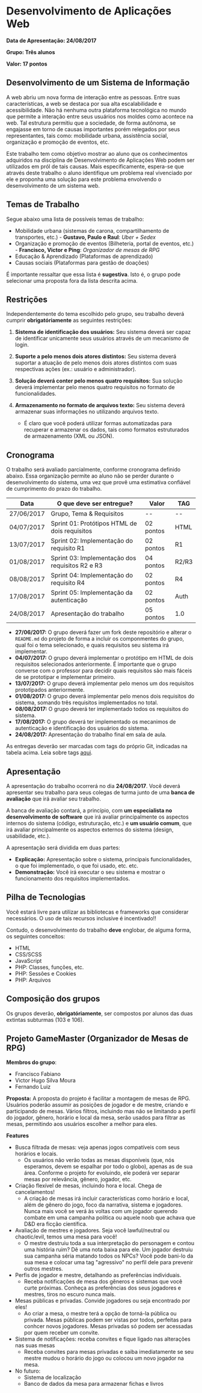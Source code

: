 # Desenvolvimento de Aplicações Web

**Data de Apresentação: 24/08/2017**

**Grupo: Três alunos**

**Valor: 17 pontos**

## Desenvolvimento de um Sistema de Informação

A web abriu um nova forma de interação entre as pessoas. Entre suas características, a web se destaca por sua alta escalabilidade e acessibilidade. Não há nenhuma outra plataforma tecnológica no mundo que permite a interação entre seus usuários nos moldes como acontece na web. Tal estrutura permitiu que a sociedade, de forma autônoma, se engajasse em torno de causas importantes porém relegados por seus representantes, tais como: mobilidade urbana, assistência social, organização e promoção de eventos, etc.

Este trabalho tem como objetivo mostrar ao aluno que os conhecimentos adquiridos na disciplina de Desenvolvimento de Aplicações Web podem ser utilizados em pról de tais causas. Mais especificamente, espera-se que através deste trabalho o aluno identifique um problema real vivenciado por ele e proponha uma solução para este problema envolvendo o desenvolvimento de um sistema web.

## Temas de Trabalho

Segue abaixo uma lista de possíveis temas de trabalho:

* Mobilidade urbana (sistemas de carona, compartilhamento de transportes, etc.) - **Gustavo, Paulo e Raul**: *Uber + Sedex*
* Organização e promoção de eventos (Bilheteria, portal de eventos, etc.) - **Francisco, Victor e Ping**: *Organizador de mesas de RPG*
* Educação & Aprendizado (Plataformas de aprendizado)
* Causas sociais (Plataformas para gestão de doações)

É importante ressaltar que essa lista é **sugestiva**. Isto é, o grupo pode selecionar uma proposta fora da lista descrita acima.

## Restrições

Independentemente do tema escolhido pelo grupo, seu trabalho deverá cumprir **obrigatóriamente** as seguintes restrições:

1. **Sistema de identificação dos usuários:** Seu sistema deverá ser capaz de identificar unicamente seus usuários através de um mecanismo de login.

2. **Suporte a pelo menos dois atores distintos:** Seu sistema deverá suportar a atuação de pelo menos dois atores distintos com suas respectivas ações (ex.: usuário e administrador).

3. **Solução deverá conter pelo menos quatro requisitos:** Sua solução deverá implementar pelo menos quatro requisitos no formato de funcionalidades.

4. **Armazenamento no formato de arquivos texto:** Seu sistema deverá armazenar suas informações no utilizando arquivos texto.
	* É claro que você poderá utilizar formas automatizadas para recuperar e armazenar os dados, tais como formatos estruturados de armazenamento (XML ou JSON).

## Cronograma

O trabalho será avaliado parcialmente, conforme cronograma definido abaixo. Essa organização permite ao aluno não se perder durante o desenvolvimento do sistema, uma vez que provê uma estimativa confiável de cumprimento do prazo do trabalho.

| Data       | O que deve ser entregue?                        | Valor     | TAG   |
|------------|-------------------------------------------------|-----------|-------|
| 27/06/2017 | Grupo, Tema & Requisitos                        | --        | --    |
| 04/07/2017 | Sprint 01: Protótipos HTML de dois requisitos   | 02 pontos | HTML  |
| 13/07/2017 | Sprint 02: Implementação do requisito R1        | 02 pontos | R1    |
| 01/08/2017 | Sprint 03: Implementação dos requisitos R2 e R3 | 04 pontos | R2/R3 |
| 08/08/2017 | Sprint 04: Implementação do requisito R4        | 02 pontos | R4    |
| 17/08/2017 | Sprint 05: Implementação da autenticação        | 02 pontos | Auth  |
| 24/08/2017 | Apresentação do trabalho                        | 05 pontos | 1.0   |


* **27/06/2017:** O grupo deverá fazer um fork deste repositório e alterar o `README.md` do projeto de forma a incluir os componmentes do grupo, qual foi o tema selecionado, e quais requisitos seu sistema irá implementar.
* **04/07/2017:** O grupo deverá implementar o protótipo em HTML de dois requisitos selecionados anteriormente. É importante que o grupo converse com o professor para decidir quais requisitos são mais fáceis de se prototipar e implementar primeiro.
* **13/07/2017:** O grupo deverá implementar pelo menos um dos requisitos prototipados anteriormente.
* **01/08/2017:** O grupo deverá implementar pelo menos dois requisitos do sistema, somando três requisitos implementados no total.
* **08/08/2017:** O grupo deverá ter implementado todos os requisitos do sistema.
* **17/08/2017:** O grupo deverá ter implementado os mecanimos de autenticação e identificação dos usuários do sistema.
* **24/08/2017:** Apresentação do trabalho final em sala de aula.

As entregas deverão ser marcadas com tags do próprio Git, indicadas na tabela acima. Leia sobre tags [aqui](http://imasters.com.br/artigo/21127/software-livre/como-trabalhar-com-tags-no-git/?trace=1519021197&source=single).

## Apresentação

A apresentação do trabalho ocorrerá no dia **24/08/2017**. Você deverá apresentar seu trabalho para seus colegas de turma junto de uma **banca de avaliação** que irá avaliar seu trabalho.

A banca de avaliação contará, a princípio, com **um especialista no desenvolvimento de software** que irá avaliar principalmente os aspectos internos do sistema (código, estruturação, etc.) e **um usuário comum**, que irá avaliar principalmente os aspectos externos do sistema (design, usabilidade, etc.).

A apresentação será dividida em duas partes:

* **Explicação:** Apresentação sobre o sistema, principais funcionalidades, o que foi implementado, o que foi usado, etc. etc.
* **Demonstração:** Você irá executar o seu sistema e mostrar o funcionamento dos requisitos implementados.

## Pilha de Tecnologias

Você estará livre para utilizar as bibliotecas e frameworks que considerar necessários. O uso de tais recursos inclusive é incentivado!!

Contudo, o desenvolvimento do trabalho **deve** englobar, de alguma forma, os seguintes conceitos:

* HTML
* CSS/SCSS
* JavaScript
* PHP: Classes, funções, etc.
* PHP: Sessões e Cookies
* PHP: Arquivos

## Composição dos grupos

Os grupos deverão, **obrigatóriamente**, ser compostos por alunos das duas extintas subturmas (103 e 106).

## Projeto GameMaster (Organizador de Mesas de RPG)

**Membros do grupo**:
* Francisco Fabiano
* Victor Hugo Silva Moura
* Fernando Luiz

**Proposta:**
A proposta do projeto é facilitar a montagem de mesas de RPG. Usuários poderão assumir as posições de jogador e de mestre, criando e participando de mesas.
Vários filtros, incluindo mas não se limitando a perfil do jogador, gênero, horário e local da mesa, serão usados para filtrar as mesas, permitindo aos usuários escolher a melhor para eles.

**Features**
* Busca filtrada de mesas: veja apenas jogos compatíveis com seus horários e locais.
	* Os usuários não verão todas as mesas disponíveis (que, nós esperamos, devem se espalhar por todo o globo), apenas as de sua área. Conforme o projeto for evoluindo, ele poderá ver separar mesas por relevância, gênero, jogador, etc.
* Criação flexível de mesas, incluindo hora e local. Chega de cancelamentos!
	* A criação de mesas irá incluir características como horário e local, além de gênero do jogo, foco da narrativa, sistema e jogadores. Nunca mais você se verá às voltas com um jogador querendo combate em uma campanha política ou aquele noob que achava que D&D era ficção científica.
* Avaliação de mestres e jogadores. Seja você lawful/neutral ou chaotic/evil, temos uma mesa para você!
	* O mestre destruiu toda a sua interpretação do personagem e contou uma história ruim? Dê uma nota baixa para ele. Um jogador destruiu sua campanha séria matando todos os NPCs? Você pode bani-lo da sua mesa e colocar uma tag "agressivo" no perfil dele para prevenir outros mestres.
* Perfis de jogador e mestre, detalhando as preferências individuais.
	* Receba notificações de mesa dos gêneros e sistemas que você curte próximas. Conheça as preferências dos seus jogadores e mestres, tiros no escuro nunca mais.
* Mesas públicas e privadas. Convide jogadores ou seja encontrado por eles!
	* Ao criar a mesa, o mestre terá a opção de torná-la pública ou privada. Mesas públicas podem ser vistas por todos, perfeitas para conhcer novos jogadores. Mesas privadas só podem ser acessadas por quem receber um convite.
* Sistema de notificações: receba convites e fique ligado nas alterações nas suas mesas
	* Receba convites para mesas privadas e saiba imediatamente se seu mestre mudou o horário do jogo ou colocou um novo jogador na mesa.
* No futuro:
	* Sistema de localização
	* Banco de dados da mesa para armazenar fichas e livros
